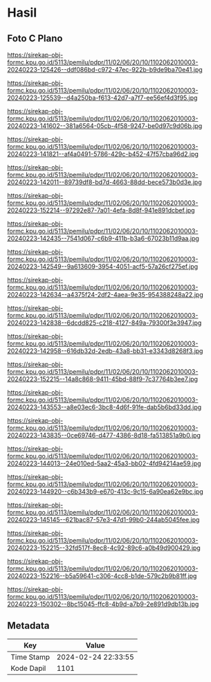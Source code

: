 # Hasil

## Foto C Plano

https://sirekap-obj-formc.kpu.go.id/5113/pemilu/pdpr/11/02/06/20/10/1102062010003-20240223-125426--ddf086bd-c972-47ec-922b-b9de9ba70e41.jpg

https://sirekap-obj-formc.kpu.go.id/5113/pemilu/pdpr/11/02/06/20/10/1102062010003-20240223-125539--d4a250ba-f613-42d7-a7f7-ee56ef4d3f95.jpg

https://sirekap-obj-formc.kpu.go.id/5113/pemilu/pdpr/11/02/06/20/10/1102062010003-20240223-141602--381a6564-05cb-4f58-9247-be0d97c9d06b.jpg

https://sirekap-obj-formc.kpu.go.id/5113/pemilu/pdpr/11/02/06/20/10/1102062010003-20240223-141821--af4a0491-5786-429c-b452-47f57cba96d2.jpg

https://sirekap-obj-formc.kpu.go.id/5113/pemilu/pdpr/11/02/06/20/10/1102062010003-20240223-142011--89739df8-bd7d-4663-88dd-bece573b0d3e.jpg

https://sirekap-obj-formc.kpu.go.id/5113/pemilu/pdpr/11/02/06/20/10/1102062010003-20240223-152214--97292e87-7a01-4efa-8d8f-941e891dcbef.jpg

https://sirekap-obj-formc.kpu.go.id/5113/pemilu/pdpr/11/02/06/20/10/1102062010003-20240223-142435--7541d067-c6b9-411b-b3a6-67023b11d9aa.jpg

https://sirekap-obj-formc.kpu.go.id/5113/pemilu/pdpr/11/02/06/20/10/1102062010003-20240223-142549--9a613609-3954-4051-acf5-57a26cf275ef.jpg

https://sirekap-obj-formc.kpu.go.id/5113/pemilu/pdpr/11/02/06/20/10/1102062010003-20240223-142634--a4375f24-2df2-4aea-9e35-954388248a22.jpg

https://sirekap-obj-formc.kpu.go.id/5113/pemilu/pdpr/11/02/06/20/10/1102062010003-20240223-142838--6dcdd825-c218-4127-849a-79300f3e3947.jpg

https://sirekap-obj-formc.kpu.go.id/5113/pemilu/pdpr/11/02/06/20/10/1102062010003-20240223-142958--616db32d-2edb-43a8-bb31-e3343d8268f3.jpg

https://sirekap-obj-formc.kpu.go.id/5113/pemilu/pdpr/11/02/06/20/10/1102062010003-20240223-152215--14a8c868-9411-45bd-88f9-7c37764b3ee7.jpg

https://sirekap-obj-formc.kpu.go.id/5113/pemilu/pdpr/11/02/06/20/10/1102062010003-20240223-143553--a8e03ec6-3bc8-4d6f-91fe-dab5b6bd33dd.jpg

https://sirekap-obj-formc.kpu.go.id/5113/pemilu/pdpr/11/02/06/20/10/1102062010003-20240223-143835--0ce69746-d477-4386-8d18-fa513851a9b0.jpg

https://sirekap-obj-formc.kpu.go.id/5113/pemilu/pdpr/11/02/06/20/10/1102062010003-20240223-144013--24e010ed-5aa2-45a3-bb02-4fd94214ae59.jpg

https://sirekap-obj-formc.kpu.go.id/5113/pemilu/pdpr/11/02/06/20/10/1102062010003-20240223-144920--c6b343b9-e670-413c-9c15-6a90ea62e9bc.jpg

https://sirekap-obj-formc.kpu.go.id/5113/pemilu/pdpr/11/02/06/20/10/1102062010003-20240223-145145--621bac87-57e3-47d1-99b0-244ab5045fee.jpg

https://sirekap-obj-formc.kpu.go.id/5113/pemilu/pdpr/11/02/06/20/10/1102062010003-20240223-152215--32fd517f-8ec8-4c92-89c6-a0b49d900429.jpg

https://sirekap-obj-formc.kpu.go.id/5113/pemilu/pdpr/11/02/06/20/10/1102062010003-20240223-152216--b5a59641-c306-4cc8-b1de-579c2b9b81ff.jpg

https://sirekap-obj-formc.kpu.go.id/5113/pemilu/pdpr/11/02/06/20/10/1102062010003-20240223-150302--8bc15045-ffc8-4b9d-a7b9-2e891d9db13b.jpg


## Metadata

| Key        | Value               |
| ---------- | ------------------- |
| Time Stamp | 2024-02-24 22:33:55 |
| Kode Dapil | 1101                |



